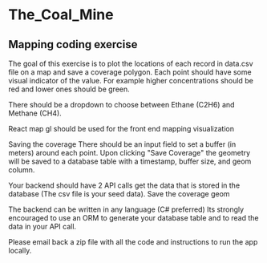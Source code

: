 # The_Coal_Mine

## Mapping coding exercise

The goal of this exercise is to plot the locations of each record in data.csv file on a map and save a coverage polygon.
Each point should have some visual indicator of the value. For example higher concentrations should be red and lower ones should be green.

There should be a dropdown to choose between Ethane (C2H6) and Methane (CH4).

React map gl should be used for the front end mapping visualization

Saving the coverage
	There should be an input field to set a buffer (in meters) around each point.
	Upon clicking "Save Coverage" the geometry will be saved to a database table with a timestamp, buffer size, and geom column.

Your backend should have 2 API calls
	get the data that is stored in the database (The csv file is your seed data).
	Save the coverage geom


The backend can be written in any language (C# preferred) 
Its strongly encouraged to use an ORM to generate your database table and to read the data in your API call.


Please email back a zip file with all the code and instructions to run the app locally.